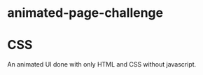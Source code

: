 # animated-page-challenge
# CSS 
An animated UI done with only HTML and CSS without javascript.

<img src="" alt="">
